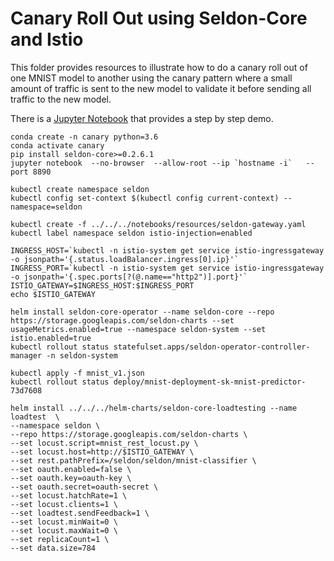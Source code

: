 # Canary Roll Out using Seldon-Core and Istio

This folder provides resources to illustrate how to do a canary roll out of one MNIST model to another using the canary pattern where a small amount of traffic is sent to the new model to validate it before sending all traffic to the new model.

There is a [Jupyter Notebook](canary.ipynb) that provides a step by step demo.

    conda create -n canary python=3.6
    conda activate canary
    pip install seldon-core>=0.2.6.1
    jupyter notebook  --no-browser  --allow-root --ip `hostname -i`   --port 8890
    
    kubectl create namespace seldon
    kubectl config set-context $(kubectl config current-context) --namespace=seldon

    kubectl create -f ../../../notebooks/resources/seldon-gateway.yaml
    kubectl label namespace seldon istio-injection=enabled

    INGRESS_HOST=`kubectl -n istio-system get service istio-ingressgateway -o jsonpath='{.status.loadBalancer.ingress[0].ip}'`
    INGRESS_PORT=`kubectl -n istio-system get service istio-ingressgateway -o jsonpath='{.spec.ports[?(@.name=="http2")].port}'`
    ISTIO_GATEWAY=$INGRESS_HOST:$INGRESS_PORT
    echo $ISTIO_GATEWAY

    helm install seldon-core-operator --name seldon-core --repo https://storage.googleapis.com/seldon-charts --set usageMetrics.enabled=true --namespace seldon-system --set istio.enabled=true
    kubectl rollout status statefulset.apps/seldon-operator-controller-manager -n seldon-system

    kubectl apply -f mnist_v1.json
    kubectl rollout status deploy/mnist-deployment-sk-mnist-predictor-73d7608

    helm install ../../../helm-charts/seldon-core-loadtesting --name loadtest  \
    --namespace seldon \
    --repo https://storage.googleapis.com/seldon-charts \
    --set locust.script=mnist_rest_locust.py \
    --set locust.host=http://$ISTIO_GATEWAY \
    --set rest.pathPrefix=/seldon/seldon/mnist-classifier \
    --set oauth.enabled=false \
    --set oauth.key=oauth-key \
    --set oauth.secret=oauth-secret \
    --set locust.hatchRate=1 \
    --set locust.clients=1 \
    --set loadtest.sendFeedback=1 \
    --set locust.minWait=0 \
    --set locust.maxWait=0 \
    --set replicaCount=1 \
    --set data.size=784
